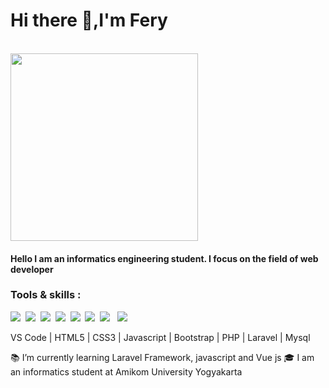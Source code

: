 <h1> Hi there 👋,I'm Fery</h1> 

&nbsp;&nbsp;&nbsp;&nbsp;&nbsp;&nbsp;&nbsp;&nbsp;&nbsp;&nbsp;&nbsp;&nbsp;&nbsp;&nbsp;&nbsp;&nbsp;&nbsp;&nbsp;&nbsp;&nbsp;&nbsp;&nbsp;&nbsp;&nbsp;&nbsp;&nbsp;&nbsp;&nbsp;&nbsp;&nbsp;&nbsp;&nbsp;&nbsp;&nbsp;&nbsp;&nbsp;&nbsp;&nbsp;&nbsp;&nbsp;&nbsp;&nbsp;&nbsp;&nbsp;&nbsp;&nbsp;&nbsp;&nbsp;&nbsp;&nbsp;&nbsp;&nbsp;&nbsp;&nbsp;&nbsp;&nbsp;&nbsp;&nbsp;&nbsp;&nbsp;&nbsp;&nbsp;&nbsp;&nbsp;&nbsp;&nbsp;&nbsp;&nbsp;&nbsp;&nbsp;&nbsp;&nbsp;&nbsp;&nbsp;&nbsp;&nbsp;&nbsp;<img src="https://ferypermana.github.io/assets/img/profile.jpg" width="300px"/>
<h4>Hello I am an informatics engineering student. I focus on the field of web developer</h4>

<h3>Tools & skills : </h3>
<p>
<img src="https://img.icons8.com/color/48/000000/visual-studio.png"/>&nbsp;
<img src="https://img.icons8.com/color/48/000000/html-5.png"/>&nbsp;
<img src="https://img.icons8.com/color/48/000000/css3.png"/>&nbsp;
<img src="https://img.icons8.com/color/48/000000/javascript-logo-1.png"/>&nbsp;
<img src="https://img.icons8.com/color/48/000000/bootstrap.png"/>&nbsp;
<img src="https://img.icons8.com/officel/60/000000/php-logo.png"/>&nbsp;
<img src="https://img.icons8.com/ios/50/000000/laravel.png"/>&nbsp;&nbsp;
<img src="https://img.icons8.com/ios/60/000000/mysql-logo.png"/>&nbsp;
 </p>
 
 <p>
  VS Code | HTML5 | CSS3 | Javascript | Bootstrap | PHP | Laravel | Mysql
  </p>


📚 I’m currently learning Laravel Framework, javascript and Vue js
🎓 I am an informatics student at Amikom University Yogyakarta

